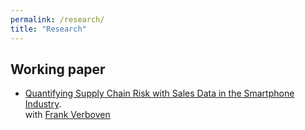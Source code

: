 ```yaml
---
permalink: /research/
title: "Research"
---
```


## Working paper

* [Quantifying Supply Chain Risk with Sales Data in the Smartphone Industry](https://github.com/ShiyuanLi1/shiyuanli1.github.io/blob/master/files/Quantifying_Supply_Chain_Risk_with_Sales_Data_in_the_Smartphone_Industry_EARIE.pdf).\
   with [Frank Verboven](https://sites.google.com/site/frankverbo/home)
